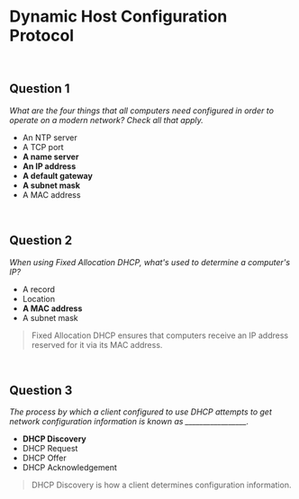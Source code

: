 # Dynamic Host Configuration Protocol

<br>

## Question 1

*What are the four things that all computers need configured in order to operate on a modern network? Check all that apply.*

* An NTP server
* A TCP port
* **A name server**
* **An IP address**
* **A default gateway**
* **A subnet mask**
* A MAC address

<br>

## Question 2

*When using Fixed Allocation DHCP, what's used to determine a computer's IP?*

* A record
* Location
* **A MAC address**
* A subnet mask

> Fixed Allocation DHCP ensures that computers receive an IP address reserved for it via its MAC address.

<br>

## Question 3

*The process by which a client configured to use DHCP attempts to get network configuration information is known as _________________.*

* **DHCP Discovery**
* DHCP Request
* DHCP Offer
* DHCP Acknowledgement

> DHCP Discovery is how a client determines configuration information.
